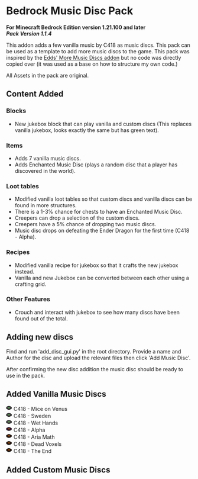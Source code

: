 # Bedrock Music Disc Pack

**For Minecraft Bedrock Edition version 1.21.100 and later**  
***Pack Version 1.1.4***

This addon adds a few vanilla music by C418 as music discs. This pack can be used as a template to add more music discs to the game. This pack was inspired by the [Edds' More Music Discs addon](https://mcpedl.com/edds-more-music-discs/) but no code was directly copied over (it was used as a base on how to structure my own code.)

All Assets in the pack are original.




## Content Added
### Blocks
- New jukebox block that can play vanilla and custom discs (This replaces vanilla jukebox, looks exactly the same but has green text).

### Items
- Adds 7 vanilla music discs.
- Adds Enchanted Music Disc (plays a random disc that a player has discovered in the world).

### Loot tables
- Modified vanilla loot tables so that custom discs and vanilla discs can be found in more structures.
- There is a 1-3% chance for chests to have an Enchanted Music Disc.
- Creepers can drop a selection of the custom discs.
- Creepers have a 5% chance of dropping two music discs.
- Music disc drops on defeating the Ender Dragon for the first time (C418 - Alpha).

### Recipes
- Modified vanilla recipe for jukebox so that it crafts the new jukebox instead.
- Vanilla and new Jukebox can be converted between each other using a crafting grid.

### Other Features
- Crouch and interact with jukebox to see how many discs have been found out of the total.



## Adding new discs
<!-- The python script I used to add discs is a bit rudimentary but worked well for what I needed. I might make a better script do add discs in the future.

1. Add disc texture in directory ['disc_pack_RP/textures/items/jjj_custom_discs'](./disc_pack_RP/textures/items/jjj_custom_discs/). Preferably 16x16 but other sizes can work.
2. Add OGG Verbose audio file to ['disc_pack_RP/sounds/music/game/records'](./disc_pack_RP/sounds//music/game/records/).
3. In the root folder find and run 'add_new_disc.py'.
4. Follow command line instructions. -->

Find and run 'add_disc_gui.py' in the root directory. Provide a name and Author for the disc and upload the relevant files then click 'Add Music Disc'.

After confirming the new disc addition the music disc should be ready to use in the pack.




## Added Vanilla Music Discs
![](./disc_pack_RP/textures/items/jjj_custom_discs/volume_alpha.png)
C418 - Mice on Venus  
![](./disc_pack_RP/textures/items/jjj_custom_discs/volume_alpha.png)
C418 - Sweden  
![](./disc_pack_RP/textures/items/jjj_custom_discs/volume_alpha.png)
C418 - Wet Hands  
![](./disc_pack_RP/textures/items/jjj_custom_discs/alpha.png)
C418 - Alpha  
![](./disc_pack_RP/textures/items/jjj_custom_discs/volume_beta.png)
C418 - Aria Math  
![](./disc_pack_RP/textures/items/jjj_custom_discs/volume_beta.png)
C418 - Dead Voxels  
![](./disc_pack_RP/textures/items/jjj_custom_discs/volume_beta.png)
C418 - The End




## Added Custom Music Discs